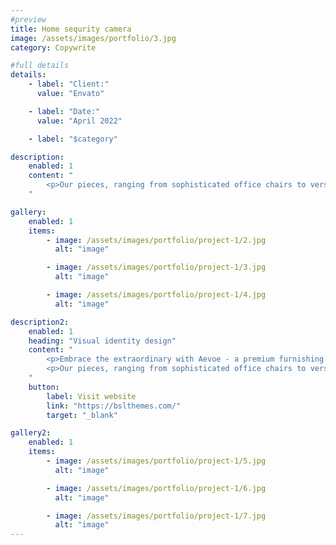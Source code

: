 ```yaml
---
#preview
title: Home sequrity camera
image: /assets/images/portfolio/3.jpg
category: Copywrite

#full details
details:
    - label: "Client:"
      value: "Envato"

    - label: "Date:"
      value: "April 2022"

    - label: "$category"

description:
    enabled: 1
    content: "
        <p>Our pieces, ranging from sophisticated office chairs to versatile home furniture, embody a unique blend of style, functionality, and ergonomic excellence. Venture into the Aevoe universe and experience how our furniture transforms your daily living and working spaces into realms of elegance and comfort.</p>
    "

gallery: 
    enabled: 1
    items:
        - image: /assets/images/portfolio/project-1/2.jpg
          alt: "image"

        - image: /assets/images/portfolio/project-1/3.jpg
          alt: "image"

        - image: /assets/images/portfolio/project-1/4.jpg
          alt: "image"

description2:
    enabled: 1
    heading: "Visual identity design"
    content: "
        <p>Embrace the extraordinary with Aevoe - a premium furnishing brand that fuses modern design with supreme comfort.</p>
        <p>Our pieces, ranging from sophisticated office chairs to versatile home furniture, embody a unique blend of style, functionality, and ergonomic excellence. Venture into the Aevoe universe and experience how our furniture transforms your daily living and working spaces into realms of elegance and comfort.</p>
    "
    button:
        label: Visit website
        link: "https://bslthemes.com/"
        target: "_blank"

gallery2: 
    enabled: 1
    items:
        - image: /assets/images/portfolio/project-1/5.jpg
          alt: "image"

        - image: /assets/images/portfolio/project-1/6.jpg
          alt: "image"

        - image: /assets/images/portfolio/project-1/7.jpg
          alt: "image"
---
```

